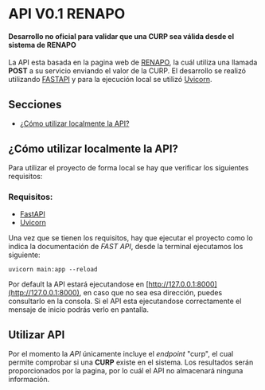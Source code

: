 # API V0.1 RENAPO

#### Desarrollo no oficial para validar que una CURP sea válida desde el sistema de RENAPO

La API esta basada en la pagina web de [RENAPO](http://www.renapo.sep.gob.mx/wsrenapo/), la cuál utiliza una llamada __POST__ a su servicio enviando el valor de la CURP. El desarrollo se realizó utilizando [FASTAPI](https://fastapi.tiangolo.com/) y para la ejecución local se utilizó [Uvicorn](https://www.uvicorn.org/).

## Secciones
- [¿Cómo utilizar localmente la API?](#cómo-utilizar-localmente-la-API)


## ¿Cómo utilizar localmente la API?
Para utilizar el proyecto de forma local se hay que verificar los siguientes requisitos:

### Requisitos:
- [FastAPI](https://fastapi.tiangolo.com/)
- [Uvicorn](https://www.uvicorn.org/)

Una vez que se tienen los requisitos, hay que ejecutar el proyecto como lo indica la documentación de *FAST API*, desde la terminal ejecutamos los siguiente:
```
uvicorn main:app --reload
```

Por default la API estará ejecutandose en [http://127.0.0.1:8000](http://127.0.0.1:8000), en caso que no sea esa dirección, puedes consultarlo en la consola. Si el API esta ejecutandose correctamente el mensaje de inicio podrás verlo en pantalla.

## Utilizar API
Por el momento la _API_ únicamente incluye el _endpoint_ "curp", el cual permite comprobar si una __CURP__ existe en el sistema. Los resultados serán proporcionados por la pagina, por lo cuál el API no almacenará ninguna información.



